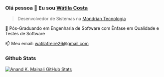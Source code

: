 ### Olá pessoa 👋 Eu sou [Wátila Costa](http://watilacosta.com.br)
> Desenvolvedor de Sistemas na [Mondrian Tecnologia](http://www.mondriantecnologia.com/)

🌱 Pós-Graduando em Engenharia de Software com Ênfase em Qualidade e Testes de Software

📫 Meu email: watilafreire26@gmail.com

### Github Stats

[![Anand K. Mainali GitHub Stats](https://github-readme-stats.vercel.app/api?username=anandmainali&show_icons=true&count_private=true)](https://github.com/anandmainali)
